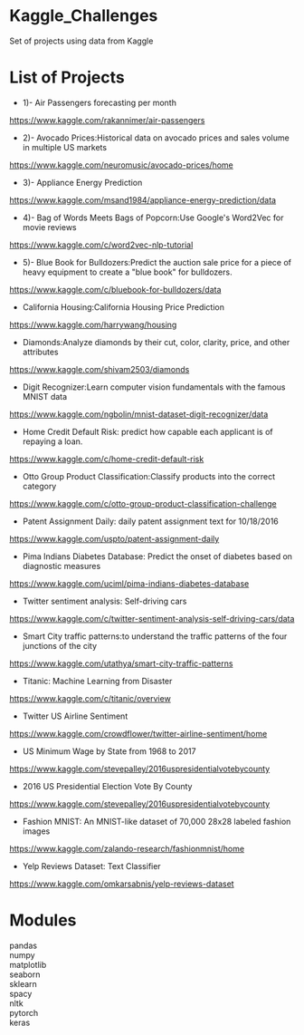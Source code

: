 # Kaggle_Challenges

Set of projects using data from Kaggle

# List of Projects

- 1)- Air Passengers forecasting per month

https://www.kaggle.com/rakannimer/air-passengers

- 2)- Avocado Prices:Historical data on avocado prices and sales volume in multiple US markets

https://www.kaggle.com/neuromusic/avocado-prices/home

- 3)- Appliance Energy Prediction

https://www.kaggle.com/msand1984/appliance-energy-prediction/data

- 4)- Bag of Words Meets Bags of Popcorn:Use Google's Word2Vec for movie reviews

https://www.kaggle.com/c/word2vec-nlp-tutorial

- 5)- Blue Book for Bulldozers:Predict the auction sale price for a piece of heavy equipment to create a "blue book" for bulldozers.

https://www.kaggle.com/c/bluebook-for-bulldozers/data

- California Housing:California Housing Price Prediction

https://www.kaggle.com/harrywang/housing

- Diamonds:Analyze diamonds by their cut, color, clarity, price, and other attributes

https://www.kaggle.com/shivam2503/diamonds

- Digit Recognizer:Learn computer vision fundamentals with the famous MNIST data

https://www.kaggle.com/ngbolin/mnist-dataset-digit-recognizer/data

- Home Credit Default Risk: predict how capable each applicant is of repaying a loan.

https://www.kaggle.com/c/home-credit-default-risk

- Otto Group Product Classification:Classify products into the correct category

https://www.kaggle.com/c/otto-group-product-classification-challenge

- Patent Assignment Daily: daily patent assignment text for 10/18/2016

https://www.kaggle.com/uspto/patent-assignment-daily

- Pima Indians Diabetes Database: Predict the onset of diabetes based on diagnostic measures

https://www.kaggle.com/uciml/pima-indians-diabetes-database

- Twitter sentiment analysis: Self-driving cars

https://www.kaggle.com/c/twitter-sentiment-analysis-self-driving-cars/data

- Smart City traffic patterns:to understand the traffic patterns of the four junctions of the city

https://www.kaggle.com/utathya/smart-city-traffic-patterns

- Titanic: Machine Learning from Disaster

https://www.kaggle.com/c/titanic/overview

- Twitter US Airline Sentiment

https://www.kaggle.com/crowdflower/twitter-airline-sentiment/home

- US Minimum Wage by State from 1968 to 2017

https://www.kaggle.com/stevepalley/2016uspresidentialvotebycounty

- 2016 US Presidential Election Vote By County

https://www.kaggle.com/stevepalley/2016uspresidentialvotebycounty

- Fashion MNIST: An MNIST-like dataset of 70,000 28x28 labeled fashion images

https://www.kaggle.com/zalando-research/fashionmnist/home

- Yelp Reviews Dataset: Text Classifier 

https://www.kaggle.com/omkarsabnis/yelp-reviews-dataset



# Modules

pandas<br>
numpy<br>
matplotlib<br>
seaborn<br>
sklearn<br>
spacy<br>
nltk<br>
pytorch<br>
keras<br>
